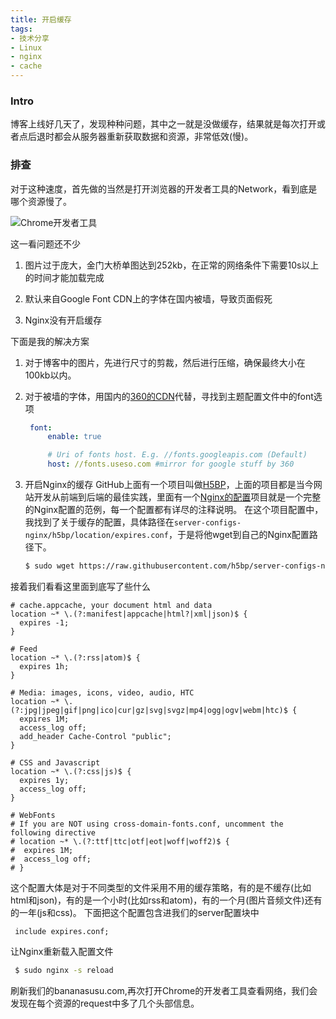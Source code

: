 ```yaml
---
title: 开启缓存
tags: 
- 技术分享
- Linux
- nginx
- cache
---
```


### Intro

博客上线好几天了，发现种种问题，其中之一就是没做缓存，结果就是每次打开或者点后退时都会从服务器重新获取数据和资源，非常低效(慢)。

### 排查

对于这种速度，首先做的当然是打开浏览器的开发者工具的Network，看到底是哪个资源慢了。

![Chrome开发者工具](/images/cache-with-nginx/blog_network_no_cache-min.png "Chrome开发者工具")

这一看问题还不少

1. 图片过于庞大，金门大桥单图达到252kb，在正常的网络条件下需要10s以上的时间才能加载完成

2. 默认来自Google Font CDN上的字体在国内被墙，导致页面假死

3. Nginx没有开启缓存

下面是我的解决方案

1. 对于博客中的图片，先进行尺寸的剪裁，然后进行压缩，确保最终大小在100kb以内。

2. 对于被墙的字体，用国内的[360的CDN](http://libs.useso.com/)代替，寻找到主题配置文件中的font选项
   ``` yaml
   	font:
		enable: true

		# Uri of fonts host. E.g. //fonts.googleapis.com (Default)
		host: //fonts.useso.com #mirror for google stuff by 360
   ```

3. 开启Nginx的缓存
GitHub上面有一个项目叫做[H5BP](https://h5bp.github.io/)，上面的项目都是当今网站开发从前端到后端的最佳实践，里面有一个[Nginx的配置](https://github.com/h5bp/server-configs-nginx)项目就是一个完整的Nginx配置的范例，每一个配置都有详尽的注释说明。
在这个项目配置中，我找到了关于缓存的配置，具体路径在`server-configs-nginx/h5bp/location/expires.conf`，于是将他wget到自己的Nginx配置路径下。
   ``` bash
   $ sudo wget https://raw.githubusercontent.com/h5bp/server-configs-nginx/master/h5bp/location/expires.conf
   ```
接着我们看看这里面到底写了些什么
   ``` nginx
   # cache.appcache, your document html and data
   location ~* \.(?:manifest|appcache|html?|xml|json)$ {
     expires -1;
   }
   
   # Feed
   location ~* \.(?:rss|atom)$ {
     expires 1h;
   }
   
   # Media: images, icons, video, audio, HTC
   location ~* \.(?:jpg|jpeg|gif|png|ico|cur|gz|svg|svgz|mp4|ogg|ogv|webm|htc)$ {
     expires 1M;
     access_log off;
     add_header Cache-Control "public";
   }
   
   # CSS and Javascript
   location ~* \.(?:css|js)$ {
     expires 1y;
     access_log off;
   }
   
   # WebFonts
   # If you are NOT using cross-domain-fonts.conf, uncomment the following directive
   # location ~* \.(?:ttf|ttc|otf|eot|woff|woff2)$ {
   #  expires 1M;
   #  access_log off;
   # }
   ```
这个配置大体是对于不同类型的文件采用不用的缓存策略，有的是不缓存(比如html和json)，有的是一个小时(比如rss和atom)，有的一个月(图片音频文件)还有的一年(js和css)。
下面把这个配置包含进我们的server配置块中
   ``` nginx
	include expires.conf;
   ```
让Nginx重新载入配置文件
   ``` bash
	$ sudo nginx -s reload
   ```
刷新我们的bananasusu.com,再次打开Chrome的开发者工具查看网络，我们会发现在每个资源的request中多了几个头部信息。